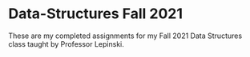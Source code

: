 # Data-Structures Fall 2021

These are my completed assignments for my Fall 2021 Data Structures class taught by Professor Lepinski. 
